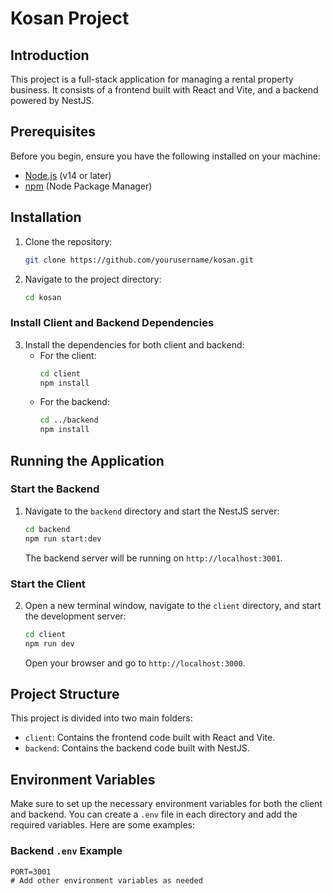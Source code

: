 # Kosan Project

## Introduction
This project is a full-stack application for managing a rental property business. It consists of a frontend built with React and Vite, and a backend powered by NestJS.

## Prerequisites
Before you begin, ensure you have the following installed on your machine:
- [Node.js](https://nodejs.org/) (v14 or later)
- [npm](https://www.npmjs.com/) (Node Package Manager)

## Installation
1. Clone the repository:
    ```sh
    git clone https://github.com/yourusername/kosan.git
    ```
2. Navigate to the project directory:
    ```sh
    cd kosan
    ```

### Install Client and Backend Dependencies
3. Install the dependencies for both client and backend:
    - For the client:
      ```sh
      cd client
      npm install
      ```
    - For the backend:
      ```sh
      cd ../backend
      npm install
      ```

## Running the Application
### Start the Backend
1. Navigate to the `backend` directory and start the NestJS server:
    ```sh
    cd backend
    npm run start:dev
    ```
   The backend server will be running on `http://localhost:3001`.

### Start the Client
2. Open a new terminal window, navigate to the `client` directory, and start the development server:
    ```sh
    cd client
    npm run dev
    ```
   Open your browser and go to `http://localhost:3000`.

## Project Structure
This project is divided into two main folders:
- `client`: Contains the frontend code built with React and Vite.
- `backend`: Contains the backend code built with NestJS.

## Environment Variables
Make sure to set up the necessary environment variables for both the client and backend. You can create a `.env` file in each directory and add the required variables. Here are some examples:

### Backend `.env` Example
```env
PORT=3001
# Add other environment variables as needed
